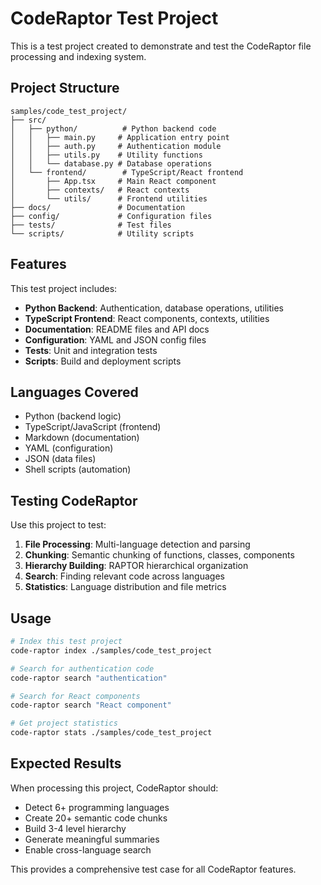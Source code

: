 # CodeRaptor Test Project

This is a test project created to demonstrate and test the CodeRaptor file processing and indexing system.

## Project Structure

```
samples/code_test_project/
├── src/
│   ├── python/          # Python backend code
│   │   ├── main.py     # Application entry point
│   │   ├── auth.py     # Authentication module
│   │   ├── utils.py    # Utility functions
│   │   └── database.py # Database operations
│   └── frontend/        # TypeScript/React frontend
│       ├── App.tsx     # Main React component
│       ├── contexts/   # React contexts
│       └── utils/      # Frontend utilities
├── docs/               # Documentation
├── config/             # Configuration files
├── tests/              # Test files
└── scripts/            # Utility scripts

```

## Features

This test project includes:

- **Python Backend**: Authentication, database operations, utilities
- **TypeScript Frontend**: React components, contexts, utilities  
- **Documentation**: README files and API docs
- **Configuration**: YAML and JSON config files
- **Tests**: Unit and integration tests
- **Scripts**: Build and deployment scripts

## Languages Covered

- Python (backend logic)
- TypeScript/JavaScript (frontend)
- Markdown (documentation)
- YAML (configuration)
- JSON (data files)
- Shell scripts (automation)

## Testing CodeRaptor

Use this project to test:

1. **File Processing**: Multi-language detection and parsing
2. **Chunking**: Semantic chunking of functions, classes, components
3. **Hierarchy Building**: RAPTOR hierarchical organization
4. **Search**: Finding relevant code across languages
5. **Statistics**: Language distribution and file metrics

## Usage

```bash
# Index this test project
code-raptor index ./samples/code_test_project

# Search for authentication code  
code-raptor search "authentication"

# Search for React components
code-raptor search "React component"

# Get project statistics
code-raptor stats ./samples/code_test_project
```

## Expected Results

When processing this project, CodeRaptor should:

- Detect 6+ programming languages
- Create 20+ semantic code chunks
- Build 3-4 level hierarchy
- Generate meaningful summaries
- Enable cross-language search

This provides a comprehensive test case for all CodeRaptor features.
